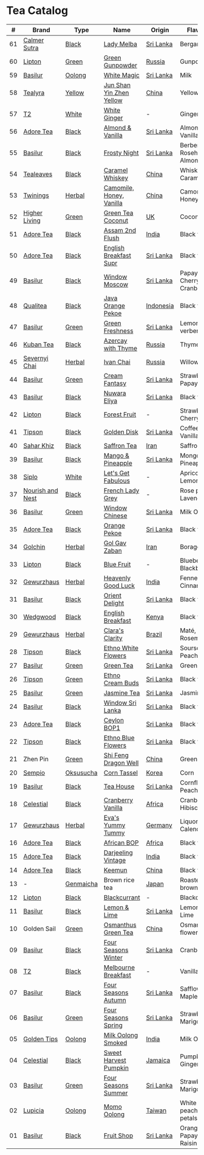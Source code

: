 # Tea Catalog

| #  | Brand              | Type        | Name                        | Origin      | Flavour                   |
|----|--------------------|-------------|-----------------------------|-------------|---------------------------|
| 61 | [Calmer Sutra]     | [Black]     | [Lady Melba]                | [Sri Lanka] | Bergamot                  |
| 60 | [Lipton]           | [Green]     | [Green Gunpowder]           | [Russia]    | Gunpowder                 |
| 59 | [Basilur]          | [Oolong]    | [White Magic]               | [Sri Lanka] | Milk                      |
| 58 | [Tealyra]          | [Yellow]    | [Jun Shan Yin Zhen Yellow]  | [China]     | Yellow tea                |
| 57 | [T2]               | [White]     | [White Ginger]              | -           | Ginger                    |
| 56 | [Adore Tea]        | [Black]     | [Almond & Vanilla]          | [Sri Lanka] | Almond, Vanilla           |
| 55 | [Basilur]          | [Black]     | [Frosty Night]              | [Sri Lanka] | Berberis, Rosehip, Almond |
| 54 | [Tealeaves]        | [Black]     | [Caramel Whiskey]           | [China]     | Whiskey, Caramel          |
| 53 | [Twinings]         | [Herbal]    | [Camomile, Honey, Vanilla]  | [China]     | Camomile, Honey           |
| 52 | [Higher Living]    | [Green]     | [Green Tea Coconut]         | [UK]        | Coconut                   |
| 51 | [Adore Tea]        | [Black]     | [Assam 2nd Flush]           | [India]     | Black tea                 |
| 50 | [Adore Tea]        | [Black]     | [English Breakfast Supr]    | [Sri Lanka] | Black tea                 |
| 49 | [Basilur]          | [Black]     | [Window Moscow]             | [Sri Lanka] | Papaya, Cherry, Cranberry |
| 48 | [Qualitea]         | [Black]     | [Java Orange Pekoe]         | [Indonesia] | Black tea                 |
| 47 | [Basilur]          | [Green]     | [Green Freshness]           | [Sri Lanka] | Lemon verbena             |
| 46 | [Kuban Tea]        | [Black]     | [Azercay with Thyme]        | [Russia]    | Thyme                     |
| 45 | [Severnyi Chai]    | [Herbal]    | [Ivan Chai]                 | [Russia]    | Willowherbs               |
| 44 | [Basilur]          | [Green]     | [Cream Fantasy]             | [Sri Lanka] | Strawberry, Papaya        |
| 43 | [Basilur]          | [Black]     | [Nuwara Eliya]              | [Sri Lanka] | Black tea                 |
| 42 | [Lipton]           | [Black]     | [Forest Fruit]              | -           | Strawberry, Cherry        |
| 41 | [Tipson]           | [Black]     | [Golden Disk]               | [Sri Lanka] | Coffee, Vanilla           |
| 40 | [Sahar Khiz]       | [Black]     | [Saffron Tea]               | [Iran]      | Saffron                   |
| 39 | [Basilur]          | [Black]     | [Mango & Pineapple]         | [Sri Lanka] | Mongo, Pineapple          |
| 38 | [Siplo]            | [White]     | [Let's Get Fabulous]        | -           | Apricot, Lemongrass       |
| 37 | [Nourish and Nest] | [Black]     | [French Lady Grey]          | -           | Rose petals, Lavender     |
| 36 | [Basilur]          | [Green]     | [Window Chinese]            | [Sri Lanka] | Milk Oolong               |
| 35 | [Adore Tea]        | [Black]     | [Orange Pekoe]              | [Sri Lanka] | Black tea                 |
| 34 | [Golchin]          | [Herbal]    | [Gol Gav Zaban]             | [Iran]      | Borage                    |
| 33 | [Lipton]           | [Black]     | [Blue Fruit]                | -           | Blueberry, Blackberry     |
| 32 | [Gewurzhaus]       | [Herbal]    | [Heavenly Good Luck]        | [India]     | Fennel, Cinnamon          |
| 31 | [Basilur]          | [Black]     | [Orient Delight]            | [Sri Lanka] | Black tea                 |
| 30 | [Wedgwood]         | [Black]     | [English Breakfast]         | [Kenya]     | Black tea                 |
| 29 | [Gewurzhaus]       | [Herbal]    | [Clara's Clarity]           | [Brazil]    | Maté, Rosemary            |
| 28 | [Tipson]           | [Black]     | [Ethno White Flowers]       | [Sri Lanka] | Soursop, Peach            |
| 27 | [Basilur]          | [Green]     | [Green Tea]                 | [Sri Lanka] | Green tea                 |
| 26 | [Tipson]           | [Green]     | [Ethno Cream Buds]          | [Sri Lanka] | Black tea                 |
| 25 | [Basilur]          | [Green]     | [Jasmine Tea]               | [Sri Lanka] | Jasmine                   |
| 24 | [Basilur]          | [Black]     | [Window Sri Lanka]          | [Sri Lanka] | Black tea                 |
| 23 | [Adore Tea]        | [Black]     | [Ceylon BOP1]               | [Sri Lanka] | Black tea                 |
| 22 | [Tipson]           | [Black]     | [Ethno Blue Flowers]        | [Sri Lanka] | Black tea                 |
| 21 | Zhen Pin           | [Green]     | [Shi Feng Dragon Well]      | [China]     | Green Tea                 |
| 20 | [Sempio]           | [Oksusucha] | [Corn Tassel]               | [Korea]     | Corn                      |
| 19 | [Basilur]          | [Black]     | [Tea House]                 | [Sri Lanka] | Cornflower, Peach         |
| 18 | [Celestial]        | [Black]     | [Cranberry Vanilla]         | [Africa]    | Cranberry, Hibiscus       |
| 17 | [Gewurzhaus]       | [Herbal]    | [Eva's Yummy Tummy]         | [Germany]   | Liquorice, Calendula      |
| 16 | [Adore Tea]        | [Black]     | [African BOP]               | [Africa]    | Black tea                 |
| 15 | [Adore Tea]        | [Black]     | [Darjeeling Vintage]        | [India]     | Black tea                 |
| 14 | [Adore Tea]        | [Black]     | [Keemun]                    | [China]     | Black tea                 |
| 13 | -                  | [Genmaicha] | Brown rice tea              | [Japan]     | Roasted brown rice        |
| 12 | [Lipton]           | [Black]     | [Blackcurrant]              | -           | Blackcurrant              |
| 11 | [Basilur]          | [Black]     | [Lemon & Lime]              | [Sri Lanka] | Lemon, Lime               |
| 10 | Golden Sail        | [Green]     | [Osmanthus Green Tea]       | [China]     | Osmanthus flower          |
| 09 | [Basilur]          | [Black]     | [Four Seasons Winter]       | [Sri Lanka] | Cranberry                 |
| 08 | [T2]               | [Black]     | [Melbourne Breakfast]       | -           | Vanilla                   |
| 07 | [Basilur]          | [Black]     | [Four Seasons Autumn]       | [Sri Lanka] | Safflower, Maple syrup    |
| 06 | [Basilur]          | [Green]     | [Four Seasons Spring]       | [Sri Lanka] | Strawberry, Marigold      |
| 05 | [Golden Tips]      | [Oolong]    | [Milk Oolong Smoked]        | [India]     | Milk Oolong               |
| 04 | [Celestial]        | [Black]     | [Sweet Harvest Pumpkin]     | [Jamaica]   | Pumpkin, Ginger           |
| 03 | [Basilur]          | [Green]     | [Four Seasons Summer]       | [Sri Lanka] | Strawberry, Marigold      |
| 02 | [Lupicia]          | [Oolong]    | [Momo Oolong]               | [Taiwan]    | White peach, Rose petals  |
| 01 | [Basilur]          | [Black]     | [Fruit Shop]                | [Sri Lanka] | Orange, Papaya, Raisin    |

<!-- Brand -->
[Adore Tea]: http://adoretea.com.au
[Basilur]: http://www.basilurshop.com.au
[Calmer Sutra]: https://www.calmersutratea.com.au
[Celestial]: http://www.celestialseasonings.com
[Higher Living]: http://www.higherlivingherbs.com
[Gewurzhaus]: http://www.gewurzhaus.com.au
[Golchin]: http://www.golchin-tea.com
[Golden Tips]: http://www.goldentipstea.com
[Kuban Tea]: http://www.kubantea.ru
[Lipton]: http://www.liptontea.com
[Lupicia]: http://www.lupicia.com.au
[Nourish and Nest]: http://nourish-and-nest.myshopify.com
[Qualitea]: http://www.quali-tea.com
[Sahar Khiz]: http://www.saharkhizsaffron.com
[Sempio]: http://www.sempio.com
[Severnyi Chai]: http://www.ivan-chai.su
[Siplo]: http://www.siplo.com.au
[T2]: http://www.t2tea.com
[Tealeaves]: http://www.tealeaves.com.au
[Tealyra]: https://www.tealyra.com.au
[Tipson]: http://www.tipsontea.com
[Twinings]: http://www.twiningsusa.com
[Wedgwood]: http://www.wedgwood.com.au

<!-- Name -->
[Lady Melba]: https://www.calmersutratea.com.au/collections/organic-tea/products/lady-melba
[Green Gunpowder]: http://ksa.lipton.com/en-sa/product/detail/847033/lipton-green-gunpowder
[White Magic]: http://www.basilurshop.com.au/bouquet-tea-bag-foil-env-white-magic-1-5g-x-20-en
[Jun Shan Yin Zhen Yellow]: https://www.tealyra.com.au/2016-harvest/jun-shan-yin-zhen-yellow-tea-475
[White Ginger]: http://www.t2tea.com/en/au/tea/white-ginger-loose-leaf-gift-cube-T100AE011.html
[Almond & Vanilla]: http://adoretea.com.au/Black/Flavoured-Black/almond-vanilla.html
[Frosty Night]: http://www.basilurshop.com.au/oriental-collection-t-caddy-lt-frosty-afternoon-100g
[Caramel Whiskey]: http://www.tealeaves.com.au/black-caramel-whiskey/w1/i1102277/
[Camomile, Honey, Vanilla]: https://www.twiningsusa.com/templates/product.aspx?ProductGuid=F08461&GroupGuid=74
[Green Tea Coconut]: https://shop.higherlivingherbs.com/products/higher-living-green-tea-coconut-20-bag
[Assam 2nd Flush]: http://adoretea.com.au/Black/Black-Tea/assam-2nd-flush.html
[English Breakfast Supr]: http://adoretea.com.au/Top-25/english-breakfast-supreme.html
[Window Moscow]: http://www.basilurshop.com.au/basilur/windows-collection/window-collection-t-caddy-lt-moscow
[Java Orange Pekoe]: http://www.quali-tea.com/index.php?route=product/product&path=74&product_id=195
[Green Freshness]: http://www.basilurshop.com.au/bouquet-t-caddy-lt-green-freshness
[Azercay with Thyme]: http://kubantea.ru/tea/ru/azercay_tea_products.html
[Ivan Chai]: http://www.eliziya.ru/chajnyj-napitok-severnyj-chaj-ivan-chaj-listovoj-phermentirovannyj-v-piramidkah-30-g-637.html
[Cream Fantasy]: http://www.basilurtea.com.au/tea_collection/bouquet/bouquet-t-caddy-lt-cream-fantasy.html
[Nuwara Eliya]: http://www.basilurtea.com.au/tea_collection/leaf_of_ceylon/leaf-of-ceylon-lt-nuwara-eliya-125g.html
[Forest Fruit]: http://www.made-in-scandinavian.com/store/p1070/Lipton_Forest_Fruit_Tea_20_-Tea_Bags_%2F_Pack_Made_in_Europe.html
[Golden Disk]: http://www.basilurshop.com.au/tipson/ethno-collection-100g-t-caddy-golden-disk
[Saffron Tea]: http://www.saharkhizsaffron.com/saffron_tea.htm
[Mango & Pineapple]: http://www.basilurshop.com.au/basilur/magic-fruits-100g-t-caddy-mango-and-pineapple
[Let's Get Fabulous]: http://www.siplo.com.au/lets-get-fabulous
[French Lady Grey]: http://nourish-and-nest.myshopify.com/products/french-lady-grey-organic-tea
[Window Chinese]: http://www.basilurshop.com.au/basilur/window-collection-t-caddy-lt-chinese
[Orange Pekoe]: http://adoretea.com.au/New-Tea/Organic-Ceylon-Orange-Pekoe.html
[Gol Gav Zaban]: http://turmericsaffron.blogspot.com.au/2010/03/gol-gav-zaban-persian-herbal-flower-tea.html
[Blue Fruit]: http://www.made-in-scandinavian.com/store/p1065/Lipton_Blue_Fruit_20_-Tea_Bags_%2F_Pack_Made_in_Europe.html
[Heavenly Good Luck]: https://gewurzhaus.com.au/product/heavenly-good-luck-tea-90g-l
[Orient Delight]: http://www.basilurtea.com.au/tea_collection/oriental_collection/oriental-collection-lt-oriental-delight-100g.html
[English Breakfast]: https://www.wedgwood.com.au/wedgwood-tea-english-breakfast-140g-caddy.html
[Clara's Clarity]: http://www.gewurzhaus.com.au/professor_claras_clarity_tea
[Ethno White Flowers]: http://www.basilurshop.com.au/tipson/ethno-collection-100g-t-caddy-white-flowers
[Green Tea]: http://www.basilurtea.com.au/tea_collection/fruits_and_flower/two-layer-t-caddy-lt-jasmine-green-tea-125g.html
[Ethno Cream Buds]: http://www.basilurshop.com.au/tipson/ethno-collection-100g-t-caddy-cream-buds
[Jasmine Tea]: http://www.basilurtea.com.au/tea_collection/fruits_and_flower/two-layer-t-caddy-lt-jasmine-green-tea-125g.html
[Window Sri Lanka]: http://www.basilurshop.com.au/basilur/window-collection-t-caddy-lt-sri-lanka
[Ceylon BOP1]: http://adoretea.com.au/Black/Black-Tea/Ceylon-BOP1.html
[Ethno Blue Flowers]: http://www.basilurshop.com.au/tipson/ethno-collection-100g-t-caddy-blue-flowers
[Shi Feng Dragon Well]: https://en.wikipedia.org/wiki/Longjing_tea
[Corn Tassel]: http://www.sempio.com/eng/products/View.asp?mc=020101&cate1=PDZZ&cate2=PDZZ4
[Tea House]: http://www.basilurshop.com.au/basilur/festive-collection-100g-lt-tea-house
[Cranberry Vanilla]: http://www.celestialseasonings.com/products/herbal/cranberry-vanilla-wonderland
[Eva's Yummy Tummy]: http://www.gewurzhaus.com.au/evas_yummy_tummy_tea
[African BOP]: http://adoretea.com.au/African-BOP-Teza-Estate.html
[Darjeeling Vintage]: http://adoretea.com.au/Black/Black-Tea/Darjeeling-Vintage.html
[Keemun]: http://adoretea.com.au/Black/Black-Tea/Keemun.html
[Blackcurrant]: http://www.made-in-scandinavian.com/store/p1064/Lipton_Blackcurrant_20_-Tea_Bags_%2F_Pack_Made_in_Europe.html
[Lemon & Lime]: http://www.basilurshop.com.au/magic-fruits-packet-lt-lemon-lime-100g
[Osmanthus Green Tea]: http://www.teaspring.com/Osmanthus-Flower.asp
[Four Seasons Winter]: http://www.basilurtea.com.au/tea_collection/four_seasons/four-seasons-t-caddy-lt-winter-tea-125g.html
[Melbourne Breakfast]: http://www.t2tea.com/en/au/tea/melbourne-breakfast-loose-leaf-gift-cube-T125AE023.html
[Four Seasons Autumn]: http://www.basilurtea.com.au/tea_collection/four_seasons/four-seasons-t-caddy-lt-autumn-tea-125g.html
[Four Seasons Spring]: http://www.basilurshop.com.au/four-seasons-t-caddy-lt-spring-tea-125g
[Milk Oolong Smoked]: http://www.eicfinefoods.com/products/milk-oolong-tea-pouch-100g
[Sweet Harvest Pumpkin]: http://www.celestialseasonings.com/products/black/sweet-harvest-pumpkin
[Four Seasons Summer]: http://www.basilurtea.com.au/tea_collection/four_seasons/four-seasons-packet-lt-summer-tea-100g.html
[Momo Oolong]: https://usa.lupicia.com/category/select/cid/308/pid/9383/language/en
[Fruit Shop]: http://www.basilurshop.com.au/basilur/festive-collection-100g-lt-fruit-shop

<!-- Type -->
[Black]: https://en.wikipedia.org/wiki/Black_tea
[Genmaicha]: https://en.wikipedia.org/wiki/Genmaicha
[Green]: https://en.wikipedia.org/wiki/Green_tea
[Herbal]: https://en.wikipedia.org/wiki/Herbal_tea
[Oksusucha]: https://en.wikipedia.org/wiki/Oksusucha
[Oolong]: https://en.wikipedia.org/wiki/Oolong
[Yellow]: https://en.wikipedia.org/wiki/Yellow_tea
[White]: https://en.wikipedia.org/wiki/White_tea

<!-- Origin -->
[Africa]: https://en.wikipedia.org/wiki/Africa
[Australia]: https://en.wikipedia.org/wiki/Australia
[Brazil]: https://en.wikipedia.org/wiki/Brazil
[China]: https://en.wikipedia.org/wiki/China
[Germany]: https://en.wikipedia.org/wiki/Germany
[India]: https://en.wikipedia.org/wiki/India
[Indonesia]: https://en.wikipedia.org/wiki/Indonesia
[Iran]: https://en.wikipedia.org/wiki/Iran
[Jamaica]: https://en.wikipedia.org/wiki/Jamaica
[Japan]: https://en.wikipedia.org/wiki/Japan
[Kenya]: https://en.wikipedia.org/wiki/Kenya
[Korea]: https://en.wikipedia.org/wiki/Korea
[Russia]: https://en.wikipedia.org/wiki/Russia
[Sri Lanka]: https://en.wikipedia.org/wiki/Sri_Lanka
[Taiwan]: https://en.wikipedia.org/wiki/Taiwan
[UK]: https://en.wikipedia.org/wiki/United_Kingdom
